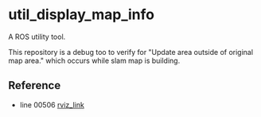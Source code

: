 # util_display_map_info

A ROS utility tool. 

This repository is a debug too to verify for "Update area outside of original map area." which occurs while slam map is building.

## Reference
- line 00506 [rviz_link](https://docs.ros.org/en/jade/api/rviz/html/c++/map__display_8cpp_source.html)
